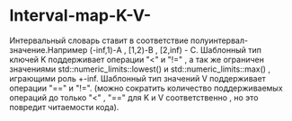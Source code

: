 # Interval-map-K-V-

Интервальный словарь ставит в соответствие полуинтервал-значение.Например (-inf,1)-A , [1,2)-B , [2,inf) - C. Шаблонный тип ключей K поддерживает операции "<" и "!=" , а так же ограничен значениями std::numeric_limits<K>::lowest() и std::numeric_limits<K>::max() , играющими роль +-inf. Шаблонный тип значений V поддерживает операции "==" и "!=". (можно сократить количество поддерживаемых операций  до только "<" , "==" для K и V соответственно , но это повредит читаемости кода).
